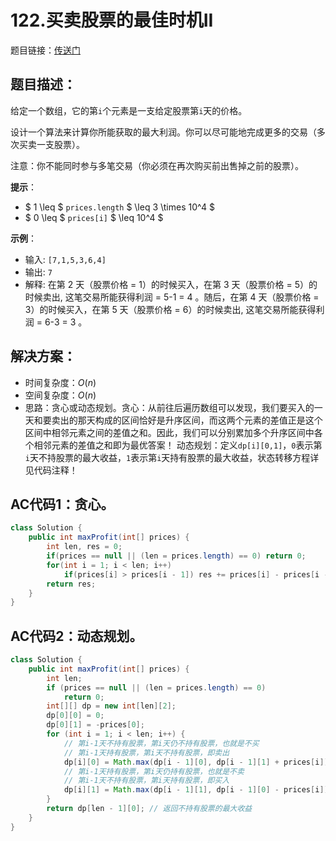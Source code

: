 # 122.买卖股票的最佳时机II
题目链接：[传送门](https://leetcode-cn.com/problems/best-time-to-buy-and-sell-stock-ii/)

## 题目描述：
给定一个数组，它的第`i`个元素是一支给定股票第`i`天的价格。

设计一个算法来计算你所能获取的最大利润。你可以尽可能地完成更多的交易（多次买卖一支股票）。

注意：你不能同时参与多笔交易（你必须在再次购买前出售掉之前的股票）。

**提示**：

- $ 1 \leq $ `prices.length` $ \leq 3 \times 10^4 $
- $ 0 \leq $ `prices[i]` $ \leq 10^4 $

**示例**： 

- 输入: `[7,1,5,3,6,4]`
- 输出: `7`
- 解释: 在第 2 天（股票价格 = 1）的时候买入，在第 3 天（股票价格 = 5）的时候卖出, 这笔交易所能获得利润 = 5-1 = 4 。随后，在第 4 天（股票价格 = 3）的时候买入，在第 5 天（股票价格 = 6）的时候卖出, 这笔交易所能获得利润 = 6-3 = 3 。

## 解决方案：
- 时间复杂度：$O(n)$
- 空间复杂度：$O(n)$
- 思路：贪心或动态规划。贪心：从前往后遍历数组可以发现，我们要买入的一天和要卖出的那天构成的区间恰好是升序区间，而这两个元素的差值正是这个区间中相邻元素之间的差值之和。因此，我们可以分别累加多个升序区间中各个相邻元素的差值之和即为最优答案！
动态规划：定义`dp[i][0,1]`，`0`表示第`i`天不持股票的最大收益，`1`表示第`i`天持有股票的最大收益，状态转移方程详见代码注释！

## AC代码1：贪心。
```java
class Solution {
    public int maxProfit(int[] prices) {
        int len, res = 0;
        if(prices == null || (len = prices.length) == 0) return 0;
        for(int i = 1; i < len; i++) 
            if(prices[i] > prices[i - 1]) res += prices[i] - prices[i - 1];
        return res;
    }
}
```

## AC代码2：动态规划。
```java
class Solution {
	public int maxProfit(int[] prices) {
		int len;
		if (prices == null || (len = prices.length) == 0)
			return 0;
		int[][] dp = new int[len][2];
		dp[0][0] = 0;
		dp[0][1] = -prices[0];
		for (int i = 1; i < len; i++) {
			// 第i-1天不持有股票，第i天仍不持有股票，也就是不买
			// 第i-1天持有股票，第i天不持有股票，即卖出
			dp[i][0] = Math.max(dp[i - 1][0], dp[i - 1][1] + prices[i]);
			// 第i-1天持有股票，第i天仍持有股票，也就是不卖
			// 第i-1天不持有股票，第i天持有股票，即买入
			dp[i][1] = Math.max(dp[i - 1][1], dp[i - 1][0] - prices[i]);
		}
		return dp[len - 1][0]; // 返回不持有股票的最大收益
	}
}
```